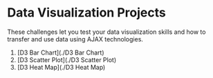 # Data Visualization Projects

These challenges let you test your data visualization skills and how to transfer and use data using AJAX technologies.

1. [D3 Bar Chart](./D3 Bar Chart)
2. [D3 Scatter Plot](./D3 Scatter Plot)
3. [D3 Heat Map](./D3 Heat Map)
